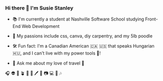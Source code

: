 ### Hi there 👋 I'm Susie Stanley

- 📚 I'm currently a student at Nashville Software School studying Front-End Web Development

- 🐩 My passions include css, canva, diy carpentry, and my 5lb poodle


- 🛠 Fun fact: I'm a Canadian American 🇨🇦 🇺🇸 that speaks Hungarian 🇭🇺, and I can't live with my power tools 🧰! 


- 💬 Ask me about my love of travel 🚀


🎧 👽 🌟 🪴 🍄 📓 🖊 🎨 📷 💻 💾 🎶
